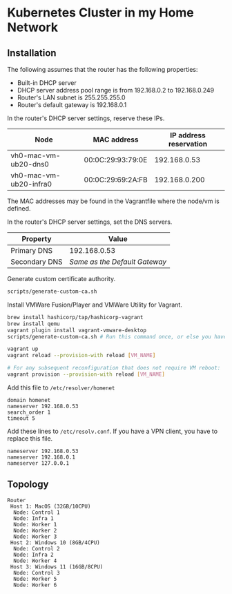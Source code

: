 # Kubernetes Cluster in my Home Network

## Installation

The following assumes that the router has the following properties:

- Built-in DHCP server
- DHCP server address pool range is from 192.168.0.2 to 192.168.0.249
- Router's LAN subnet is 255.255.255.0
- Router's default gateway is 192.168.0.1

In the router's DHCP server settings, reserve these IPs.

| Node                          | MAC address       | IP address reservation |
| ----------------------------- | ----------------- | ---------------------- |
| vh0-mac-vm-ub20-dns0          | 00:0C:29:93:79:0E | 192.168.0.53           |
| vh0-mac-vm-ub20-infra0        | 00:0C:29:69:2A:FB | 192.168.0.200          |

The MAC addresses may be found in the Vagrantfile where the node/vm is defined.

In the router's DHCP server settings, set the DNS servers.

| Property      | Value                         |
| ------------- | ----------------------------- |
| Primary DNS   | 192.168.0.53                  |
| Secondary DNS | _Same as the Default Gateway_ |

Generate custom certificate authority.

```sh
scripts/generate-custom-ca.sh
```

Install VMWare Fusion/Player and VMWare Utility for Vagrant.

```sh
brew install hashicorp/tap/hashicorp-vagrant
brew install qemu
vagrant plugin install vagrant-vmware-desktop
scripts/generate-custom-ca.sh # Run this command once, or else you have to upload all new certificates

vagrant up
vagrant reload --provision-with reload [VM_NAME]

# For any subsequent reconfiguration that does not require VM reboot:
vagrant provision --provision-with reload [VM_NAME]
```

Add this file to `/etc/resolver/homenet`

```text
domain homenet
nameserver 192.168.0.53
search_order 1
timeout 5
```

Add these lines to `/etc/resolv.conf`. If you have a VPN client, you have to replace this file.

```text
nameserver 192.168.0.53
nameserver 192.168.0.1
nameserver 127.0.0.1
```

## Topology

```plaintext
Router
 Host 1: MacOS (32GB/10CPU)
  Node: Control 1
  Node: Infra 1
  Node: Worker 1
  Node: Worker 2
  Node: Worker 3
 Host 2: Windows 10 (8GB/4CPU)
  Node: Control 2
  Node: Infra 2
  Node: Worker 4
 Host 3: Windows 11 (16GB/8CPU)
  Node: Control 3
  Node: Worker 5
  Node: Worker 6
```
